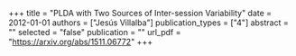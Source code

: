 +++
title = "PLDA with Two Sources of Inter-session Variability"
date = 2012-01-01
authors = ["Jesús Villalba"]
publication_types = ["4"]
abstract = ""
selected = "false"
publication = ""
url_pdf = "https://arxiv.org/abs/1511.06772"
+++

